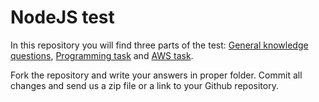 # NodeJS test

In this repository you will find three parts of the test: [General knowledge questions](./general_questions/README.md), [Programming task](./programming_task/README.md) and [AWS task](./aws_task/README.md).

Fork the repository and write your answers in proper folder. Commit all changes and send us a zip file or a link to your Github repository.
